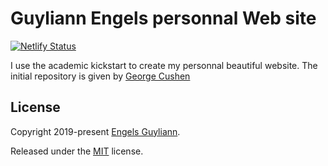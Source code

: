 # Guyliann Engels personnal Web site 

[![Netlify Status](https://api.netlify.com/api/v1/badges/bdaa43f8-468d-4f48-babb-a54ebd3bfbe9/deploy-status)](https://app.netlify.com/sites/guyliann/deploys)


I use the academic kickstart to create my personnal beautiful website. The initial repository is given by [George Cushen](https://georgecushen.com)


## License

Copyright 2019-present [Engels Guyliann](http://guyliann.be).

Released under the [MIT](https://github.com/sourcethemes/academic-kickstart/blob/master/LICENSE.md) license.
